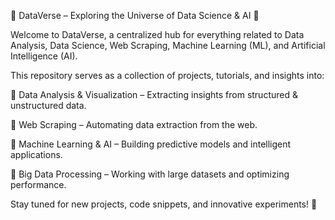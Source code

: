 🌌 DataVerse – Exploring the Universe of Data Science & AI 🚀

Welcome to DataVerse, a centralized hub for everything related to Data Analysis, Data Science, Web Scraping, Machine Learning (ML), and Artificial Intelligence (AI).

This repository serves as a collection of projects, tutorials, and insights into:


🔹 Data Analysis & Visualization – Extracting insights from structured & unstructured data.

🔹 Web Scraping – Automating data extraction from the web.

🔹 Machine Learning & AI – Building predictive models and intelligent applications.

🔹 Big Data Processing – Working with large datasets and optimizing performance.

Stay tuned for new projects, code snippets, and innovative experiments! 🚀

